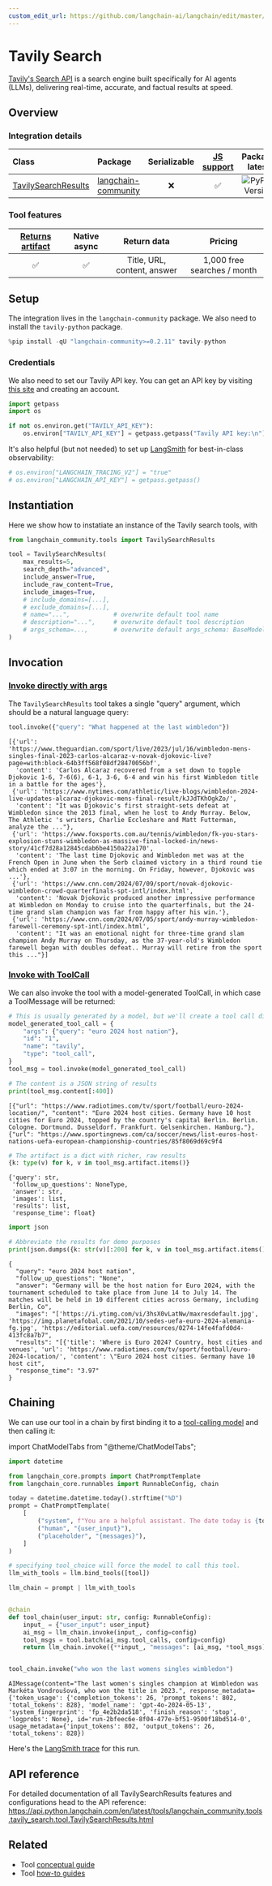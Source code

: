 ```yaml
---
custom_edit_url: https://github.com/langchain-ai/langchain/edit/master/docs/docs/integrations/tools/tavily_search.ipynb
---
```

# Tavily Search

[Tavily's Search API](https://tavily.com) is a search engine built specifically for AI agents (LLMs), delivering real-time, accurate, and factual results at speed.

## Overview

### Integration details
| Class | Package | Serializable | [JS support](https://js.langchain.com/v0.2/docs/integrations/tools/tavily_search) |  Package latest |
| :--- | :--- | :---: | :---: | :---: |
| [TavilySearchResults](https://api.python.langchain.com/en/latest/tools/langchain_community.tools.tavily_search.tool.TavilySearchResults.html) | [langchain-community](https://api.python.langchain.com/en/latest/community_api_reference.html) | ❌ | ✅ |  ![PyPI - Version](https://img.shields.io/pypi/v/langchain-community?style=flat-square&label=%20) |

### Tool features
| [Returns artifact](/docs/how_to/tool_artifacts/) | Native async | Return data | Pricing |
| :---: | :---: | :---: | :---: |
| ✅ | ✅ | Title, URL, content, answer | 1,000 free searches / month | 


## Setup

The integration lives in the `langchain-community` package. We also need to install the `tavily-python` package.


```python
%pip install -qU "langchain-community>=0.2.11" tavily-python
```

### Credentials

We also need to set our Tavily API key. You can get an API key by visiting [this site](https://app.tavily.com/sign-in) and creating an account.


```python
import getpass
import os

if not os.environ.get("TAVILY_API_KEY"):
    os.environ["TAVILY_API_KEY"] = getpass.getpass("Tavily API key:\n")
```

It's also helpful (but not needed) to set up [LangSmith](https://smith.langchain.com/) for best-in-class observability:


```python
# os.environ["LANGCHAIN_TRACING_V2"] = "true"
# os.environ["LANGCHAIN_API_KEY"] = getpass.getpass()
```

## Instantiation

Here we show how to instatiate an instance of the Tavily search tools, with 


```python
from langchain_community.tools import TavilySearchResults

tool = TavilySearchResults(
    max_results=5,
    search_depth="advanced",
    include_answer=True,
    include_raw_content=True,
    include_images=True,
    # include_domains=[...],
    # exclude_domains=[...],
    # name="...",            # overwrite default tool name
    # description="...",     # overwrite default tool description
    # args_schema=...,       # overwrite default args_schema: BaseModel
)
```

## Invocation

### [Invoke directly with args](/docs/concepts/#invoke-with-just-the-arguments)

The `TavilySearchResults` tool takes a single "query" argument, which should be a natural language query:


```python
tool.invoke({"query": "What happened at the last wimbledon"})
```



```output
[{'url': 'https://www.theguardian.com/sport/live/2023/jul/16/wimbledon-mens-singles-final-2023-carlos-alcaraz-v-novak-djokovic-live?page=with:block-64b3ff568f08df28470056bf',
  'content': 'Carlos Alcaraz recovered from a set down to topple Djokovic 1-6, 7-6(6), 6-1, 3-6, 6-4 and win his first Wimbledon title in a battle for the ages'},
 {'url': 'https://www.nytimes.com/athletic/live-blogs/wimbledon-2024-live-updates-alcaraz-djokovic-mens-final-result/kJJdTKhOgkZo/',
  'content': "It was Djokovic's first straight-sets defeat at Wimbledon since the 2013 final, when he lost to Andy Murray. Below, The Athletic 's writers, Charlie Eccleshare and Matt Futterman, analyze the ..."},
 {'url': 'https://www.foxsports.com.au/tennis/wimbledon/fk-you-stars-explosion-stuns-wimbledon-as-massive-final-locked-in/news-story/41cf7d28a12845cdab6be4150a22a170',
  'content': 'The last time Djokovic and Wimbledon met was at the French Open in June when the Serb claimed victory in a third round tie which ended at 3:07 in the morning. On Friday, however, Djokovic was ...'},
 {'url': 'https://www.cnn.com/2024/07/09/sport/novak-djokovic-wimbledon-crowd-quarterfinals-spt-intl/index.html',
  'content': 'Novak Djokovic produced another impressive performance at Wimbledon on Monday to cruise into the quarterfinals, but the 24-time grand slam champion was far from happy after his win.'},
 {'url': 'https://www.cnn.com/2024/07/05/sport/andy-murray-wimbledon-farewell-ceremony-spt-intl/index.html',
  'content': "It was an emotional night for three-time grand slam champion Andy Murray on Thursday, as the 37-year-old's Wimbledon farewell began with doubles defeat.. Murray will retire from the sport this ..."}]
```


### [Invoke with ToolCall](/docs/concepts/#invoke-with-toolcall)

We can also invoke the tool with a model-generated ToolCall, in which case a ToolMessage will be returned:


```python
# This is usually generated by a model, but we'll create a tool call directly for demon purposes.
model_generated_tool_call = {
    "args": {"query": "euro 2024 host nation"},
    "id": "1",
    "name": "tavily",
    "type": "tool_call",
}
tool_msg = tool.invoke(model_generated_tool_call)

# The content is a JSON string of results
print(tool_msg.content[:400])
```
```output
[{"url": "https://www.radiotimes.com/tv/sport/football/euro-2024-location/", "content": "Euro 2024 host cities. Germany have 10 host cities for Euro 2024, topped by the country's capital Berlin. Berlin. Cologne. Dortmund. Dusseldorf. Frankfurt. Gelsenkirchen. Hamburg."}, {"url": "https://www.sportingnews.com/ca/soccer/news/list-euros-host-nations-uefa-european-championship-countries/85f8069d69c9f4
```

```python
# The artifact is a dict with richer, raw results
{k: type(v) for k, v in tool_msg.artifact.items()}
```



```output
{'query': str,
 'follow_up_questions': NoneType,
 'answer': str,
 'images': list,
 'results': list,
 'response_time': float}
```



```python
import json

# Abbreviate the results for demo purposes
print(json.dumps({k: str(v)[:200] for k, v in tool_msg.artifact.items()}, indent=2))
```
```output
{
  "query": "euro 2024 host nation",
  "follow_up_questions": "None",
  "answer": "Germany will be the host nation for Euro 2024, with the tournament scheduled to take place from June 14 to July 14. The matches will be held in 10 different cities across Germany, including Berlin, Co",
  "images": "['https://i.ytimg.com/vi/3hsX0vLatNw/maxresdefault.jpg', 'https://img.planetafobal.com/2021/10/sedes-uefa-euro-2024-alemania-fg.jpg', 'https://editorial.uefa.com/resources/0274-14fe4fafd0d4-413fc8a7b7",
  "results": "[{'title': 'Where is Euro 2024? Country, host cities and venues', 'url': 'https://www.radiotimes.com/tv/sport/football/euro-2024-location/', 'content': \"Euro 2024 host cities. Germany have 10 host cit",
  "response_time": "3.97"
}
```
## Chaining

We can use our tool in a chain by first binding it to a [tool-calling model](/docs/how_to/tool_calling/) and then calling it:

import ChatModelTabs from "@theme/ChatModelTabs";

<ChatModelTabs customVarName="llm" />


```python
import datetime

from langchain_core.prompts import ChatPromptTemplate
from langchain_core.runnables import RunnableConfig, chain

today = datetime.datetime.today().strftime("%D")
prompt = ChatPromptTemplate(
    [
        ("system", f"You are a helpful assistant. The date today is {today}."),
        ("human", "{user_input}"),
        ("placeholder", "{messages}"),
    ]
)

# specifying tool_choice will force the model to call this tool.
llm_with_tools = llm.bind_tools([tool])

llm_chain = prompt | llm_with_tools


@chain
def tool_chain(user_input: str, config: RunnableConfig):
    input_ = {"user_input": user_input}
    ai_msg = llm_chain.invoke(input_, config=config)
    tool_msgs = tool.batch(ai_msg.tool_calls, config=config)
    return llm_chain.invoke({**input_, "messages": [ai_msg, *tool_msgs]}, config=config)


tool_chain.invoke("who won the last womens singles wimbledon")
```



```output
AIMessage(content="The last women's singles champion at Wimbledon was Markéta Vondroušová, who won the title in 2023.", response_metadata={'token_usage': {'completion_tokens': 26, 'prompt_tokens': 802, 'total_tokens': 828}, 'model_name': 'gpt-4o-2024-05-13', 'system_fingerprint': 'fp_4e2b2da518', 'finish_reason': 'stop', 'logprobs': None}, id='run-2bfeec6e-8f04-477e-bf51-9500f18bd514-0', usage_metadata={'input_tokens': 802, 'output_tokens': 26, 'total_tokens': 828})
```


Here's the [LangSmith trace](https://smith.langchain.com/public/b43232c1-b243-4a7f-afeb-5fba8c84ba56/r) for this run.

## API reference

For detailed documentation of all TavilySearchResults features and configurations head to the API reference: https://api.python.langchain.com/en/latest/tools/langchain_community.tools.tavily_search.tool.TavilySearchResults.html


## Related

- Tool [conceptual guide](/docs/concepts/#tools)
- Tool [how-to guides](/docs/how_to/#tools)
